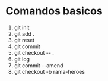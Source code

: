 # Comandos basicos 

1. git init
2. git add .
3. git reset
4. git commit 
5. git checkout -- .
6. git log
7. git commit --amend
8. git checkout -b rama-heroes